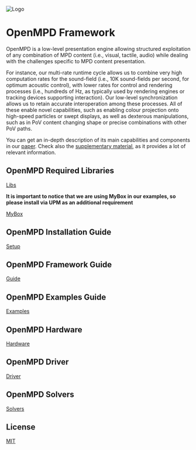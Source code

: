 ![Logo](https://github.com/RobertoMontano/OpenMPD/blob/main/Docs/OpenMPD_Logo.png)
# OpenMPD Framework

OpenMPD is a low-level presentation engine allowing structured exploitation of any combination of MPD content (i.e., visual, tactile, audio) while dealing with the challenges specific to MPD content presentation.

For instance, our multi-rate runtime cycle allows us to combine very high computation rates for the sound-field (i.e., 10K sound-fields per second, for optimum acoustic control), with lower rates for control and rendering processes (i.e., hundreds of Hz, as typically used by rendering engines or tracking devices supporting interaction). Our low-level synchronization allows us to retain accurate interoperation among these processes. All of these enable novel capabilities, such as enabling colour projection onto high-speed particles or swept displays, as well as dexterous manipulations, such as in PoV content changing shape or precise combinations with other PoV paths. 

You can get an in-depth description of its main capabilities and components in our [paper](https://dl.acm.org/doi/10.1145/3572896). Check also the [supplementary material](https://github.com/RMResearch/OpenMPD/blob/7a42166176065f1fe179801313f4efb4f9efbe3d/SupplementaryFiles_.rar), as it provides a lot of relevant information. 

## OpenMPD Required Libraries
[Libs](https://github.com/RobertoMontano/OpenMPD_Libs)

**It is important to notice that we are using MyBox in our examples, so please install via UPM as an additional requirement**

[MyBox](https://github.com/Deadcows/MyBox)

## OpenMPD Installation Guide
[Setup](https://github.com/RobertoMontano/OpenMPD/blob/main/Docs/OpenMPD_FrameworkSetup.pdf)

## OpenMPD Framework Guide
[Guide](https://github.com/RobertoMontano/OpenMPD/blob/main/Docs/OpenMPD%20Tutorials_Guide.pdf)

## OpenMPD Examples Guide
[Examples](https://github.com/RobertoMontano/OpenMPD/blob/main/Docs/OpenMPD%20Tutorials_Examples.pdf)

## OpenMPD Hardware
[Hardware](https://github.com/RMResearch/OpenMPD_Hardware)

## OpenMPD Driver
[Driver](https://github.com/RMResearch/OpenMPD_Driver)

## OpenMPD Solvers
[Solvers](https://github.com/RMResearch/OpenMPD_Solvers)

## License
[MIT](https://choosealicense.com/licenses/mit/)
